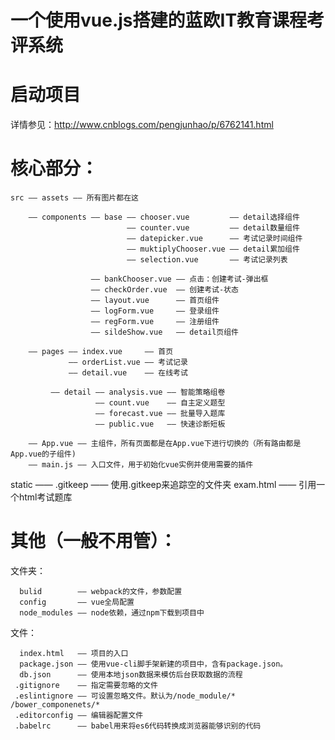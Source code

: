 # 一个使用vue.js搭建的蓝欧IT教育课程考评系统

# 启动项目
  详情参见：http://www.cnblogs.com/pengjunhao/p/6762141.html

# 核心部分：

    src —— assets —— 所有图片都在这

        —— components —— base —— chooser.vue         —— detail选择组件
                              —— counter.vue         —— detail数量组件
                              —— datepicker.vue      —— 考试记录时间组件
                              —— muktiplyChooser.vue —— detail累加组件
                              —— selection.vue       —— 考试记录列表

                      —— bankChooser.vue —— 点击：创建考试-弹出框
                      —— checkOrder.vue  —— 创建考试-状态
                      —— layout.vue      —— 首页组件
                      —— logForm.vue     —— 登录组件
                      —— regForm.vue     —— 注册组件
                      —— sildeShow.vue   —— detail页组件

        —— pages —— index.vue     —— 首页
                 —— orderList.vue —— 考试记录
                 —— detail.vue    —— 在线考试

             —— detail —— analysis.vue —— 智能策略组卷
		               —— count.vue    —— 自主定义题型
			           —— forecast.vue —— 批量导入题库
			           —— public.vue   —— 快速诊断短板

        —— App.vue —— 主组件，所有页面都是在App.vue下进行切换的（所有路由都是App.vue的子组件)
        —— main.js —— 入口文件，用于初始化vue实例并使用需要的插件

  static —— .gitkeep —— 使用.gitkeep来追踪空的文件夹
           exam.html —— 引用一个html考试题库



# 其他（一般不用管）：
  
  文件夹：

      bulid        —— webpack的文件，参数配置
      config       —— vue全局配置
      node_modules —— node依赖，通过npm下载到项目中

  文件：

      index.html   —— 项目的入口
      package.json —— 使用vue-cli脚手架新建的项目中，含有package.json。
      db.json      —— 使用本地json数据来模仿后台获取数据的流程
     .gitignore    —— 指定需要忽略的文件
     .eslintignore —— 可设置忽略文件。默认为/node_module/* /bower_componenets/*
     .editorconfig —— 编辑器配置文件
     .babelrc      —— babel用来将es6代码转换成浏览器能够识别的代码
